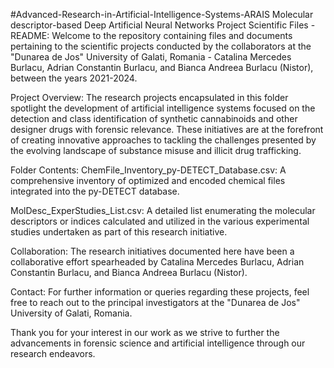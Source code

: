 #Advanced-Research-in-Artificial-Intelligence-Systems-ARAIS
Molecular descriptor-based Deep Artificial Neural Networks 
Project Scientific Files - README:
Welcome to the repository containing files and documents pertaining to the scientific projects conducted by the collaborators at the "Dunarea de Jos" University of Galati, Romania - Catalina Mercedes Burlacu, Adrian Constantin Burlacu, and Bianca Andreea Burlacu (Nistor), between the years 2021-2024.

Project Overview:
The research projects encapsulated in this folder spotlight the development of artificial intelligence systems focused on the detection and class identification of synthetic cannabinoids and other designer drugs with forensic relevance. These initiatives are at the forefront of creating innovative approaches to tackling the challenges presented by the evolving landscape of substance misuse and illicit drug trafficking.

Folder Contents:
ChemFile_Inventory_py-DETECT_Database.csv: A comprehensive inventory of optimized and encoded chemical files integrated into the py-DETECT database.

MolDesc_ExperStudies_List.csv: A detailed list enumerating the molecular descriptors or indices calculated and utilized in the various experimental studies undertaken as part of this research initiative.

Collaboration:
The research initiatives documented here have been a collaborative effort spearheaded by Catalina Mercedes Burlacu, Adrian Constantin Burlacu, and Bianca Andreea Burlacu (Nistor).

Contact:
For further information or queries regarding these projects, feel free to reach out to the principal investigators at the "Dunarea de Jos" University of Galati, Romania.

Thank you for your interest in our work as we strive to further the advancements in forensic science and artificial intelligence through our research endeavors.
